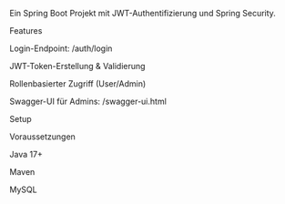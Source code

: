 Ein Spring Boot Projekt mit JWT-Authentifizierung und Spring Security.

Features

Login-Endpoint: /auth/login

JWT-Token-Erstellung & Validierung

Rollenbasierter Zugriff (User/Admin)

Swagger-UI für Admins: /swagger-ui.html

Setup

Voraussetzungen

Java 17+

Maven

MySQL
